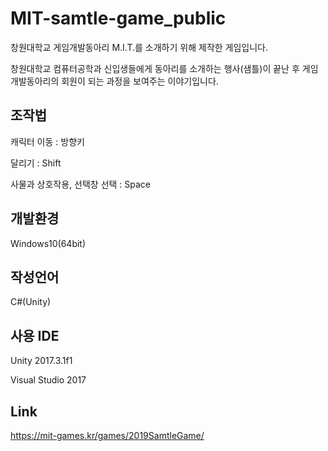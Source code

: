 # MIT-samtle-game_public
창원대학교 게임개발동아리 M.I.T.를 소개하기 위해 제작한 게임입니다.

창원대학교 컴퓨터공학과 신입생들에게 동아리를 소개하는 행사(샘틀)이 끝난 후
게임개발동아리의 회원이 되는 과정을 보여주는 이야기입니다.

## 조작법
캐릭터 이동 : 방향키

달리기 : Shift

사물과 상호작용, 선택창 선택 : Space

## 개발환경
Windows10(64bit)

## 작성언어
C#(Unity)

## 사용 IDE
Unity 2017.3.1f1

Visual Studio 2017

## Link
https://mit-games.kr/games/2019SamtleGame/
